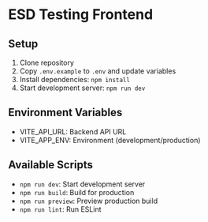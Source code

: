 # ESD Testing Frontend

## Setup
1. Clone repository
2. Copy `.env.example` to `.env` and update variables
3. Install dependencies: `npm install`
4. Start development server: `npm run dev`

## Environment Variables
- VITE_API_URL: Backend API URL
- VITE_APP_ENV: Environment (development/production)

## Available Scripts
- `npm run dev`: Start development server
- `npm run build`: Build for production
- `npm run preview`: Preview production build
- `npm run lint`: Run ESLint